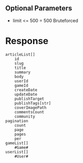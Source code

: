 ## Optional Parameters
- limit <= 500 = 500
Bruteforced

# Response
```
articleList[]
    id
    slug
    title
    summary
    body
    userId
    gameId
    createDate
    updateDate
    publishTarget
    publishTags[str]
    coverImagePath
    commentsCount
    community
pagination
    count
    page
    pages
    per
gameList[]
    #Game#
userList[]
    #User#
```